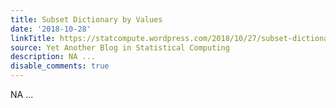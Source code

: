 ```yaml
---
title: Subset Dictionary by Values
date: '2018-10-28'
linkTitle: https://statcompute.wordpress.com/2018/10/27/subset-dictionary-by-values/
source: Yet Another Blog in Statistical Computing
description: NA ...
disable_comments: true
---
```

NA ...